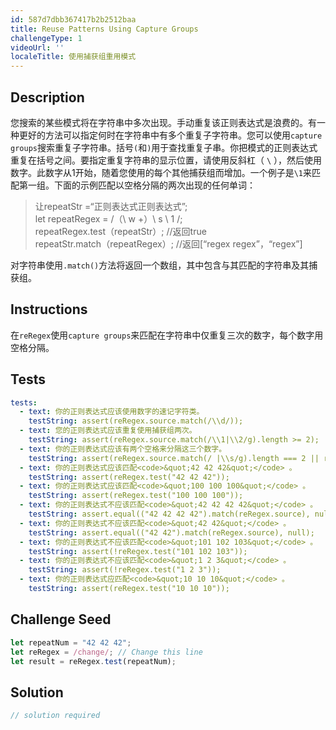 ```yaml
---
id: 587d7dbb367417b2b2512baa
title: Reuse Patterns Using Capture Groups
challengeType: 1
videoUrl: ''
localeTitle: 使用捕获组重用模式
---
```


## Description
<section id="description">您搜索的某些模式将在字符串中多次出现。手动重复该正则表达式是浪费的。有一种更好的方法可以指定何时在字符串中有多个重复子字符串。您可以使用<code>capture groups</code>搜索重复子字符串。括号<code>(</code>和<code>)</code>用于查找重复子串。你把模式的正则表达式重复在括号之间。要指定重复字符串的显示位置，请使用反斜杠（ <code>\</code> ），然后使用数字。此数字从1开始，随着您使用的每个其他捕获组而增加。一个例子是<code>\1</code>来匹配第一组。下面的示例匹配以空格分隔的两次出现的任何单词： <blockquote>让repeatStr =“正则表达式正则表达式”; <br> let repeatRegex = /（\ w +）\ s \ 1 /; <br> repeatRegex.test（repeatStr）; //返回true <br> repeatStr.match（repeatRegex）; //返回[“regex regex”，“regex”] </blockquote>对字符串使用<code>.match()</code>方法将返回一个数组，其中包含与其匹配的字符串及其捕获组。 </section>

## Instructions
<section id="instructions">在<code>reRegex</code>使用<code>capture groups</code>来匹配在字符串中仅重复三次的数字，每个数字用空格分隔。 </section>

## Tests
<section id='tests'>

```yml
tests:
  - text: 你的正则表达式应该使用数字的速记字符类。
    testString: assert(reRegex.source.match(/\\d/));
  - text: 您的正则表达式应该重复使用捕获组两次。
    testString: assert(reRegex.source.match(/\\1|\\2/g).length >= 2);
  - text: 你的正则表达式应该有两个空格来分隔这三个数字。
    testString: assert(reRegex.source.match(/ |\\s/g).length === 2 || reRegex.source.match(/\(\\s\)(?=.*\\(1|2))/g));
  - text: 你的正则表达式应该匹配<code>&quot;42 42 42&quot;</code> 。
    testString: assert(reRegex.test("42 42 42"));
  - text: 你的正则表达式应该匹配<code>&quot;100 100 100&quot;</code> 。
    testString: assert(reRegex.test("100 100 100"));
  - text: 你的正则表达式不应该匹配<code>&quot;42 42 42 42&quot;</code> 。
    testString: assert.equal(("42 42 42 42").match(reRegex.source), null);
  - text: 你的正则表达式不应该匹配<code>&quot;42 42&quot;</code> 。
    testString: assert.equal(("42 42").match(reRegex.source), null);
  - text: 你的正则表达式不应该匹配<code>&quot;101 102 103&quot;</code> 。
    testString: assert(!reRegex.test("101 102 103"));
  - text: 你的正则表达式不应该匹配<code>&quot;1 2 3&quot;</code> 。
    testString: assert(!reRegex.test("1 2 3"));
  - text: 你的正则表达式应匹配<code>&quot;10 10 10&quot;</code> 。
    testString: assert(reRegex.test("10 10 10"));

```

</section>

## Challenge Seed
<section id='challengeSeed'>

<div id='js-seed'>

```js
let repeatNum = "42 42 42";
let reRegex = /change/; // Change this line
let result = reRegex.test(repeatNum);

```

</div>



</section>

## Solution
<section id='solution'>

```js
// solution required
```
</section>
